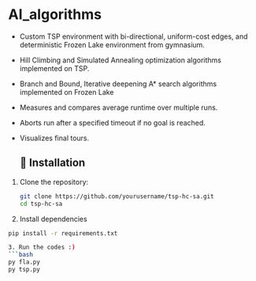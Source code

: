 # AI_algorithms

- Custom TSP environment with bi-directional, uniform-cost edges, and deterministic Frozen Lake environment from gymnasium.
- Hill Climbing and Simulated Annealing optimization algorithms implemented on TSP.
- Branch and Bound, Iterative deepening A* search algorithms implemented on Frozen Lake
- Measures and compares average runtime over multiple runs.
- Aborts run after a specified timeout if no goal is reached.
- Visualizes final tours.

  ## 🔧 Installation

1. Clone the repository:

   ```bash
   git clone https://github.com/yourusername/tsp-hc-sa.git
   cd tsp-hc-sa

2. Install dependencies
  ```bash
  pip install -r requirements.txt
 
3. Run the codes :)
```bash
  py fla.py
  py tsp.py


